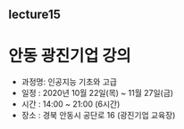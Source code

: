 ## lecture15
# 안동 광진기업 강의
- 과정명: 인공지능 기초와 고급
- 일정 : 2020년 10월 22일(목) ~ 11월 27일(금)
- 시간 : 14:00 ~ 21:00 (6시간)
- 장소 : 경북 안동시 공단로 16 (광진기업 교육장)
